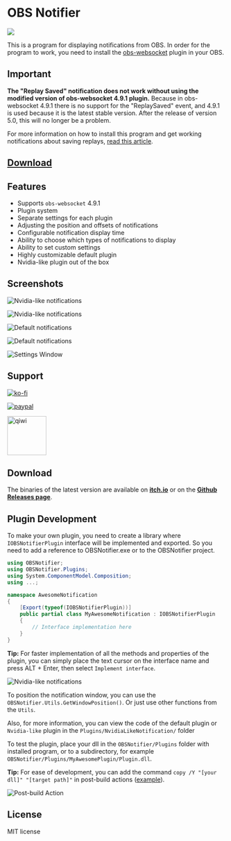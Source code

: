 # OBS Notifier

<img src="Images/obs_notifier.png"/>

This is a program for displaying notifications from OBS.
In order for the program to work, you need to install the [obs-websocket](https://github.com/obsproject/obs-websocket/releases/tag/4.9.1) plugin in your OBS.

## Important

**The "Replay Saved" notification does not work without using the modified version of obs-websocket 4.9.1 plugin.** Because in obs-websocket 4.9.1 there is no support for the "ReplaySaved" event, and 4.9.1 is used because it is the latest stable version. After the release of version 5.0, this will no longer be a problem.

For more information on how to install this program and get working notifications about saving replays, [read this article](https://dmitriysalnikov.itch.io/obs-notifier/devlog/335353/how-to-install-obs-notifier).

<h2><a href="#Support">Download</a></h2>

## Features

* Supports `obs-websocket` 4.9.1
* Plugin system
* Separate settings for each plugin
* Adjusting the position and offsets of notifications
* Configurable notification display time
* Ability to choose which types of notifications to display
* Ability to set custom settings
* Highly customizable default plugin
* Nvidia-like plugin out of the box

## Screenshots

![Nvidia-like notifications](Images/readme/nvidia-like_notif1.png)

![Nvidia-like notifications](Images/readme/nvidia-like_notif2.gif)

![Default notifications](Images/readme/default_notif1.gif)

![Default notifications](Images/readme/default_notif2.png)

![Settings Window](Images/readme/OBSNotifier_setting.png)

## Support

[![ko-fi](https://ko-fi.com/img/githubbutton_sm.svg)](https://ko-fi.com/I2I53VZ2D)

[![paypal](https://www.paypalobjects.com/en_US/i/btn/btn_donateCC_LG.gif)](https://paypal.me/dmitriysalnikov)

[<img src="https://jobs.qiwi.com/assets/media/logo-mobile.83a2407e.svg" alt="qiwi" width=90px/>](https://qiwi.com/n/DMITRIYSALNIKOV)

## Download

The binaries of the latest version are available on [**itch.io**](https://dmitriysalnikov.itch.io/obs-notifier) or on the [**Github Releases page**](https://github.com/DmitriySalnikov/OBSNotifier/releases/latest).

## Plugin Development

To make your own plugin, you need to create a library where `IOBSNotifierPlugin` interface will be implemented and exported.
So you need to add a reference to OBSNotifier.exe or to the OBSNotifier project.

```csharp
using OBSNotifier;
using OBSNotifier.Plugins;
using System.ComponentModel.Composition;
using ...;

namespace AwesomeNotification
{
    [Export(typeof(IOBSNotifierPlugin))]
    public partial class MyAwesomeNotification : IOBSNotifierPlugin
    {
        // Interface implementation here
    }
}
```

**Tip:** For faster implementation of all the methods and properties of the plugin, you can simply place the text cursor on the interface name and press ALT + Enter, then select `Implement interface`.

![Nvidia-like notifications](Images/readme/interface.png)

To position the notification window, you can use the `OBSNotifier.Utils.GetWindowPosition()`. Or just use other functions from the `Utils`.

Also, for more information, you can view the code of the default plugin or `Nvidia-like` plugin in the `Plugins/NvidiaLikeNotification/` folder

To test the plugin, place your dll in the `OBSNotifier/Plugins` folder with installed program, or to a subdirectory, for example `OBSNotifier/Plugins/MyAwesomePlugin/Plugin.dll`.

**Tip:** For ease of development, you can add the command `copy /Y "[your dll]" "[target path]"` in post-build actions ([example](https://github.com/DmitriySalnikov/OBSNotifier/blob/463fcb63f6b07c6a80df4b9cc70f41ccd6f405c8/Plugins/NvidiaLikeNotification/NvidiaLikeNotification.csproj#L106)).

![Post-build Action](Images/readme/post-build.png)

## License

MIT license
